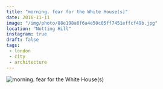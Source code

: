 ```yaml
---
title: "morning. fear for the White House(s)"
date: 2016-11-11
image: "/img/photo/88e198a6f6a4e50c05ff7451effcf49b.jpg"
location: "Notting Hill"
instagram: true
draft: false
tags:
 - london
 - city
 - architecture
---
```


![morning. fear for the White House(s)](/img/photo/88e198a6f6a4e50c05ff7451effcf49b.jpg)
